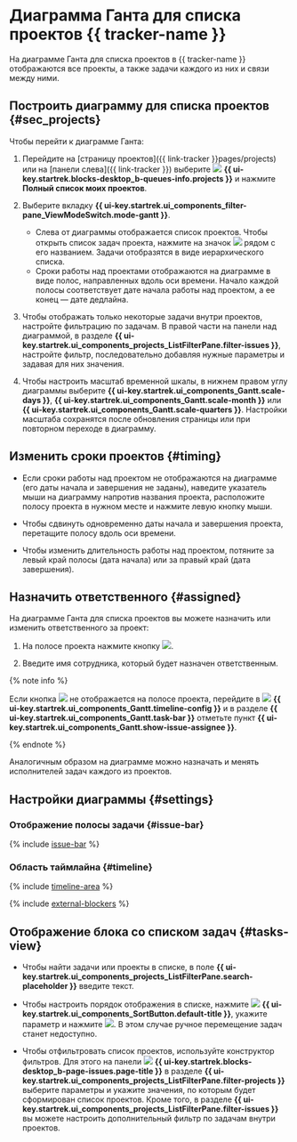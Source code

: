 # Диаграмма Ганта для списка проектов {{ tracker-name }}

На диаграмме Ганта для списка проектов в {{ tracker-name }} отображаются все проекты, а также задачи каждого из них и связи между ними.

## Построить диаграмму для списка проектов {#sec_projects}

Чтобы перейти к диаграмме Ганта:

1. Перейдите на [страницу проектов]({{ link-tracker }}pages/projects) или на [панели слева]({{ link-tracker }}) выберите ![](../../_assets/tracker/svg/project.svg)&nbsp;**{{ ui-key.startrek.blocks-desktop_b-queues-info.projects }}** и нажмите **Полный список моих проектов**.

1. Выберите вкладку **{{ ui-key.startrek.ui_components_filter-pane_ViewModeSwitch.mode-gantt }}**.
   * Слева от диаграммы отображается список проектов. Чтобы открыть список задач проекта, нажмите на значок ![](../../_assets/tracker/svg/arrow.svg) рядом с его названием. Задачи отобразятся в виде иерархического списка.
   * Сроки работы над проектами отображаются на диаграмме в виде полос, направленных вдоль оси времени. Начало каждой полосы соответствует дате начала работы над проектом, а ее конец — дате дедлайна.

1. Чтобы отображать только некоторые задачи внутри проектов, настройте фильтрацию по задачам. В правой части на панели над диаграммой, в разделе **{{ ui-key.startrek.ui_components_projects_ListFilterPane.filter-issues }}**, настройте фильтр, последовательно добавляя нужные параметры и задавая для них значения.

1. Чтобы настроить масштаб временной шкалы, в нижнем правом углу диаграммы выберите **{{ ui-key.startrek.ui_components_Gantt.scale-days }}**, **{{ ui-key.startrek.ui_components_Gantt.scale-month }}** или **{{ ui-key.startrek.ui_components_Gantt.scale-quarters }}**. Настройки масштаба сохранятся после обновления страницы или при повторном переходе в диаграмму.

## Изменить сроки проектов {#timing}

* Если сроки работы над проектом не отображаются на диаграмме (его даты начала и завершения не заданы), наведите указатель мыши на диаграмму напротив названия проекта, расположите полосу проекта в нужном месте и нажмите левую кнопку мыши.

* Чтобы сдвинуть одновременно даты начала и завершения проекта, перетащите полосу вдоль оси времени.

* Чтобы изменить длительность работы над проектом, потяните за левый край полосы (дата начала) или за правый край (дата завершения).

## Назначить ответственного {#assigned}

На диаграмме Ганта для списка проектов вы можете назначить или изменить ответственного за проект:

1. На полосе проекта нажмите кнопку ![](../../_assets/tracker/svg/pick-user.svg).

1. Введите имя сотрудника, который будет назначен ответственным.

{% note info %}

Если кнопка ![](../../_assets/tracker/svg/pick-user.svg) не отображается на полосе проекта, перейдите в ![](../../_assets/tracker/svg/gantt-settings-button.svg)&nbsp;**{{ ui-key.startrek.ui_components_Gantt.timeline-config }}** и в разделе **{{ ui-key.startrek.ui_components_Gantt.task-bar }}** отметьте пункт **{{ ui-key.startrek.ui_components_Gantt.show-issue-assignee }}**.

{% endnote %}

Аналогичным образом на диаграмме можно назначать и менять исполнителей задач каждого из проектов.

## Настройки диаграммы {#settings}

### Отображение полосы задачи {#issue-bar}

{% include [issue-bar](../../_includes/tracker/issue-bar.md) %}

### Область таймлайна {#timeline}

{% include [timeline-area](../../_includes/tracker/timeline-area.md) %}

{% include [external-blockers](../../_includes/tracker/external-blockers.md) %}

## Отображение блока со списком задач {#tasks-view}

* Чтобы найти задачи или проекты в списке, в поле **{{ ui-key.startrek.ui_components_projects_ListFilterPane.search-placeholder }}** введите текст.

* Чтобы настроить порядок отображения в списке, нажмите ![](../../_assets/tracker/svg/sorting.svg)&nbsp;**{{ ui-key.startrek.ui_components_SortButton.default-title }}**, укажите параметр и нажмите ![](../../_assets/tracker/svg/new-first.svg). В этом случае ручное перемещение задач станет недоступно.

* Чтобы отфильтровать список проектов, используйте конструктор фильтров. Для этого на панели ![](../../_assets/tracker/svg/filter.svg)&nbsp;**{{ ui-key.startrek.blocks-desktop_b-page-issues.page-title }}** в разделе **{{ ui-key.startrek.ui_components_projects_ListFilterPane.filter-projects }}** выберите параметры и укажите значения, по которым будет сформирован список проектов. Кроме того, в разделе **{{ ui-key.startrek.ui_components_projects_ListFilterPane.filter-issues }}** вы можете настроить дополнительный фильтр по задачам внутри проектов.